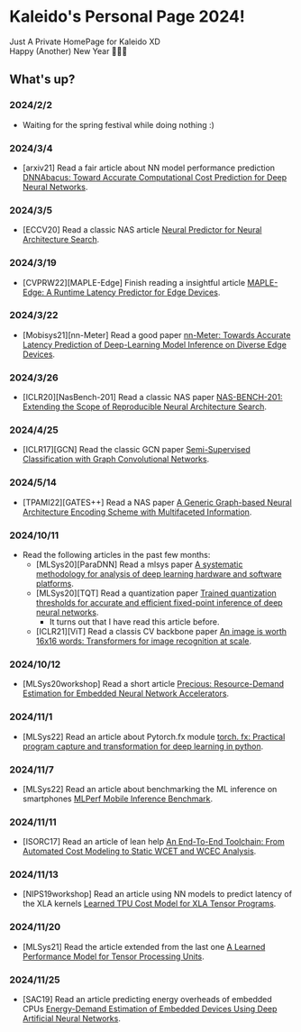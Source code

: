  # Kaleido's Personal Page 2024!  

Just A Private HomePage for Kaleido XD  
Happy (Another) New Year 🥳🥳🥳   

## What's up?  

### 2024/2/2
* Waiting for the spring festival while doing nothing :)  

### 2024/3/4  
* [arxiv21] Read a fair article about NN model performance prediction [DNNAbacus: Toward Accurate Computational Cost Prediction for Deep Neural Networks]().


### 2024/3/5
* [ECCV20] Read a classic NAS article [Neural Predictor for Neural Architecture
Search]().  


### 2024/3/19  
* [CVPRW22][MAPLE-Edge] Finish reading a insightful article [MAPLE-Edge: A Runtime Latency Predictor for Edge Devices]().  

### 2024/3/22  
* [Mobisys21][nn-Meter] Read a good paper [nn-Meter: Towards Accurate Latency Prediction of Deep-Learning Model Inference on Diverse Edge Devices]().  

### 2024/3/26  
* [ICLR20][NasBench-201] Read a classic NAS paper [NAS-BENCH-201: Extending the Scope of Reproducible Neural Architecture Search]().  

### 2024/4/25  
* [ICLR17][GCN] Read the classic GCN paper [Semi-Supervised Classification with Graph Convolutional Networks]().  

### 2024/5/14  
* [TPAMI22][GATES++] Read a NAS paper [A Generic Graph-based Neural Architecture  Encoding Scheme with Multifaceted Information]().  

### 2024/10/11  
* Read the following articles in the past few months:
    * [MLSys20][ParaDNN] Read a mlsys paper [A systematic methodology for analysis of deep learning hardware and software platforms]().  
    * [MLSys20][TQT] Read a quantization paper [Trained quantization thresholds for accurate and efficient fixed-point inference of deep neural networks]().  
        * It turns out that I have read this article before.  
    * [ICLR21][ViT] Read a classis CV backbone paper [An image is worth 16x16 words: Transformers for image recognition at scale]().  

### 2024/10/12  
* [MLSys20workshop] Read a short article [Precious: Resource-Demand Estimation for Embedded Neural Network Accelerators]().  

### 2024/11/1 
* [MLSys22] Read an article about Pytorch.fx module [torch. fx: Practical program capture and transformation for deep learning in python]().  

### 2024/11/7  
* [MLSys22] Read an article about benchmarking the ML inference on smartphones [MLPerf Mobile Inference Benchmark]().  

### 2024/11/11  
* [ISORC17] Read an article of lean help [An End-To-End Toolchain: From Automated Cost Modeling to Static WCET and WCEC Analysis]().  

### 2024/11/13  
* [NIPS19workshop] Read an article using NN models to predict latency of the XLA kernels [Learned TPU Cost Model for XLA Tensor Programs]().  

### 2024/11/20  
* [MLSys21] Read the article extended from the last one [A Learned Performance Model for Tensor Processing Units]().  

### 2024/11/25  
* [SAC19] Read an article predicting energy overheads of embedded CPUs [Energy-Demand Estimation of Embedded Devices Using Deep Artificial Neural Networks]().   
